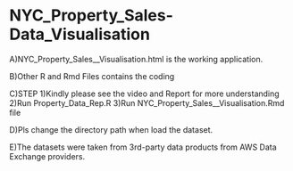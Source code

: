 # NYC_Property_Sales-Data_Visualisation

A)NYC_Property_Sales__Visualisation.html is the working application.

B)Other R and Rmd Files contains the coding

C)STEP
1)Kindly please see the video and Report for more understanding
2)Run Property_Data_Rep.R
3)Run NYC_Property_Sales__Visualisation.Rmd file

D)Pls change the directory path when load the dataset.

E)The datasets were taken from 3rd-party data products from AWS Data Exchange providers.
